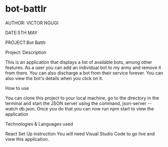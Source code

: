 # bot-battlr
AUTHOR: VICTOR NGUGI

DATE:5TH MAY

PROJECT:Bot Battlr

Project: Description


This is an application that displays a list of available bots, among other features. As a user you can add an individual bot to my army and remove it from there. You can also discharge a bot from their service forever. You can also view the bot's details when you click on it.

How to use


You can clone this project to your local machine, go to the directory in the terminal and start the JSON server using the command, json-server --watch db.json. Once you do that you can now run npm start to view the application

Technologies & Languages used


React
Set Up instruction
You will need Visual Studio Code to go live and view this application.
